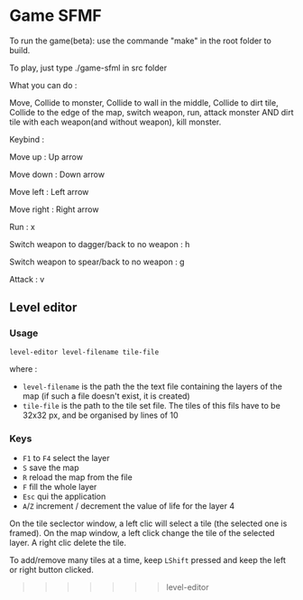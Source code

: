 # Game SFMF

To run the game(beta): use the commande "make" in the root folder to build. 

To play, just type ./game-sfml in src folder


What you can do :


Move, Collide to monster, Collide to wall in the middle, Collide to dirt tile, Collide to the edge of the map, switch weapon, run, attack monster AND dirt tile with each weapon(and without weapon), kill monster. 


Keybind :


Move up : Up arrow 

Move down : Down arrow

Move left : Left arrow

Move right : Right arrow

Run : x

Switch weapon to dagger/back to no weapon : h

Switch weapon to spear/back to no weapon : g

Attack : v 




## Level editor

### Usage

```level-editor level-filename tile-file```

where :
- `level-filename` is the path the the text file containing the layers of the map (if such a file doesn't exist, it is created)
- `tile-file` is the path to the tile set file. The tiles of this fils have to be 32x32 px, and be organised by lines of 10


### Keys

- `F1` to `F4` select the layer
- `S` save the map
- `R` reload the map from the file
- `F` fill the whole layer
- `Esc` qui the application
- `A`/`Z` increment / decrement the value of life for the layer 4


On the tile seclector window, a left clic will select a tile (the selected one is framed).
On the map window, a left click change the tile of the selected layer. A right clic delete the tile.

To add/remove many tiles at a time, keep `LShift` pressed and keep the left or right button clicked.
>>>>>>> level-editor
